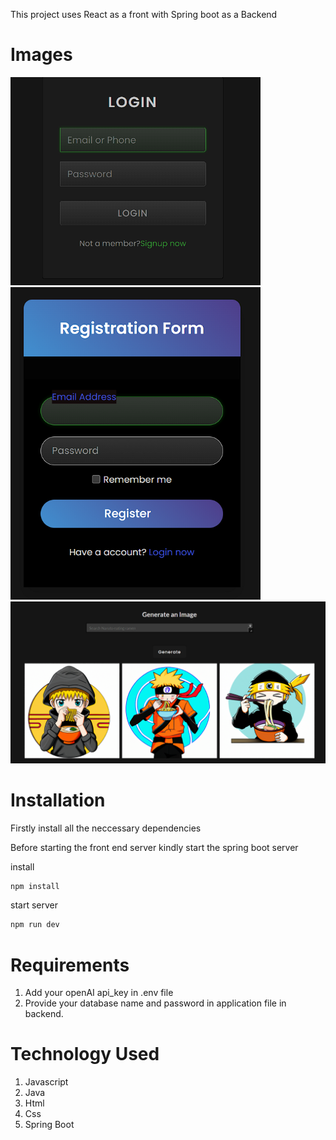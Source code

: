 This project uses React as a front with Spring boot as a Backend

# Images
<div style={display:flex}>
<img src="/Frontend/public/ss/login.png" width="400">
<img src="/Frontend/public/ss/signup.png" width="400">
</div>
<img src="/Frontend/public/ss/main.png" width="1000">

# Installation
Firstly install all the neccessary dependencies 

Before starting the front end server kindly start the spring boot server

install 
```bash
npm install
```
start server
```bash
npm run dev
```

# Requirements
1. Add your openAI api_key in .env file
2. Provide your database name and password in application file in backend.

# Technology Used
1. Javascript
2. Java
3. Html
4. Css
5. Spring Boot
